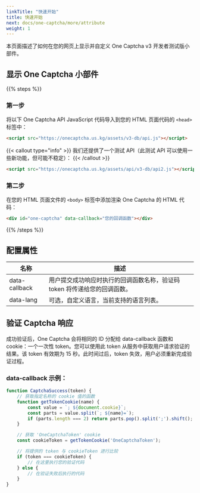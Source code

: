 ```yaml
---
linkTitle: "快速开始"
title: 快速开始
next: docs/one-captcha/more/attribute
weight: 1
---
```


本页面描述了如何在您的网页上显示并自定义 One Captcha v3 开发者测试版小部件。

## 显示 One Captcha 小部件

{{% steps %}}

### 第一步

将以下 One Captcha API JavaScript 代码导入到您的 HTML 页面代码的 `<head>` 标签中：

```html
<script src="https://onecaptcha.us.kg/assets/v3-db/api.js"></script>
```

{{< callout type="info" >}}
  我们还提供了一个测试 API（此测试 API 可以使用一些新功能，但可能不稳定）：
{{< /callout >}}

```html
<script src="https://onecaptcha.us.kg/assets/api/v3-db/api2.js"></script>
```

### 第二步

在您的 HTML 页面文件的 `<body>` 标签中添加渲染 One Captcha 的 HTML 代码：

```html
<div id="one-captcha" data-callback="您的回调函数"></div>
```

{{% /steps %}}

## 配置属性

| 名称 | 描述 |
| ---- | ---- |
| data-callback | 用户提交成功响应时执行的回调函数名称，验证码 token 将传递给您的回调函数。 |
| data-lang | 可选，自定义语言，当前支持的语言列表。 |

## 验证 Captcha 响应

成功验证后，One Captcha 会将相同的 ID 分配给 data-callback 函数和 cookie：一个一次性 token。您可以使用此 token 从服务中获取用户请求验证的结果。该 token 有效期为 15 秒。此时间过后，token 失效，用户必须重新完成验证过程。

### data-callback 示例：

```javascript {linenos=table,linenostart=1,hl_lines=[14,16]}
function CaptchaSuccess(token) {
    // 获取指定名称的 cookie 值的函数
    function getTokenCookie(name) {
        const value = `; ${document.cookie}`;
        const parts = value.split(`; ${name}=`);
        if (parts.length === 2) return parts.pop().split(';').shift();
    }

    // 获取 'OneCaptchaToken' cookie
    const cookieToken = getTokenCookie('OneCaptchaToken');

    // 将提供的 token 与 cookieToken 进行比较
    if (token === cookieToken) {
        // 在这里执行您的验证代码
    } else {
        // 在验证失败后执行的代码
    }
}
```
